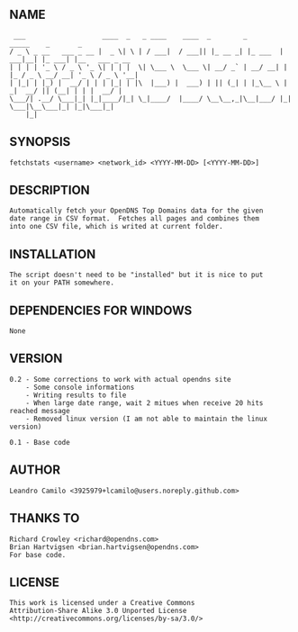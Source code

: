 ## NAME
     ___                   ____  _   _ ____    ____  _        _         _____    _       _               
	/ _ \ _ __   ___ _ __ |  _ \| \ | / ___|  / ___|| |_ __ _| |_ ___  |  ___|__| |_ ___| |__   ___ _ __ 
	| | | | '_ \ / _ \ '_ \| | | |  \| \___ \  \___ \| __/ _` | __/ __| | |_ / _ \ __/ __| '_ \ / _ \ '__|
	| |_| | |_) |  __/ | | | |_| | |\  |___) |  ___) | || (_| | |_\__ \ |  _|  __/ || (__| | | |  __/ |   
	\___/| .__/ \___|_| |_|____/|_| \_|____/  |____/ \__\__,_|\__|___/ |_|  \___|\__\___|_| |_|\___|_|   
		|_|                                                                                             


## SYNOPSIS
	fetchstats <username> <network_id> <YYYY-MM-DD> [<YYYY-MM-DD>]

## DESCRIPTION
	Automatically fetch your OpenDNS Top Domains data for the given
	date range in CSV format.  Fetches all pages and combines them
	into one CSV file, which is writed at current folder.

## INSTALLATION
	The script doesn't need to be "installed" but it is nice to put
	it on your PATH somewhere.

## DEPENDENCIES FOR WINDOWS
	None

## VERSION
	0.2 - Some corrections to work with actual opendns site
	    - Some console informations
	    - Writing results to file
	    - When large date range, wait 2 mitues when receive 20 hits reached message
	    - Removed linux version (I am not able to maintain the linux version)

	0.1 - Base code

## AUTHOR
	Leandro Camilo <3925979+lcamilo@users.noreply.github.com>

## THANKS TO
	Richard Crowley <richard@opendns.com>
	Brian Hartvigsen <brian.hartvigsen@opendns.com>
	For base code.

## LICENSE
	This work is licensed under a Creative Commons
	Attribution-Share Alike 3.0 Unported License
	<http://creativecommons.org/licenses/by-sa/3.0/>

